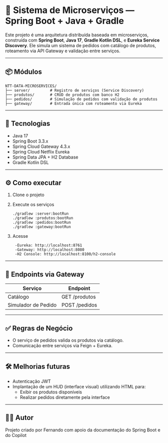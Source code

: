 # 🧩 Sistema de Microserviços — Spring Boot + Java + Gradle

Este projeto é uma arquitetura distribuída baseada em microserviços, construída com **Spring Boot**, **Java 17**, **Gradle Kotlin DSL**, e **Eureka Service Discovery**. Ele simula um sistema de pedidos com catálogo de produtos, roteamento via API Gateway e validação entre serviços.

---

## 📦 Módulos

```plaintext
NTT-DATA-MICROSERVICES/
├── server/         # Registro de serviços (Service Discovery)
├── produtos/       # CRUD de produtos com banco H2
├── pedidos/        # Simulação de pedidos com validação de produtos
├── gateway/        # Entrada única com roteamento via Eureka
```
---

## 🚀 Tecnologias

- Java 17
- Spring Boot 3.3.x
- Spring Cloud Gateway 4.3.x
- Spring Cloud Netflix Eureka
- Spring Data JPA + H2 Database
- Gradle Kotlin DSL

---

## ⚙️ Como executar

1. Clone o projeto

2. Execute os serviços
   ```
   ./gradlew :server:bootRun
   ./gradlew :produtos:bootRun
   ./gradlew :pedidos:bootRun
   ./gradlew :gateway:bootRun
   ```
3. Acesse
   ```
    -Eureka: http://localhost:8761
    -Gateway: http://localhost:8080
    -H2 Console: http://localhost:8100/h2-console
   ```

---

## 🔗 Endpoints via Gateway


| Serviço	              | Endpoint      |
|-----------------------|---------------|
| Catálogo              | GET /produtos |
| Simulador de Pedido	  | POST /pedidos |

---

## ✅ Regras de Negócio

- O serviço de pedidos valida os produtos via catálogo.
- Comunicação entre serviços via Feign + Eureka.

---

## 🛠️ Melhorias futuras

- Autenticação JWT
- Implantação de um HUD (interface visual) utilizando HTML para:
    - Exibir os produtos disponíveis
    - Realizar pedidos diretamente pela interface

---

## 👨‍💻 Autor

Projeto criado por Fernando com apoio da documentação do Spring Boot e do Copilot 